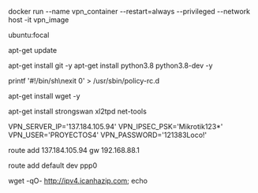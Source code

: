 docker run --name vpn_container --restart=always --privileged --network host -it vpn_image 


ubuntu:focal

apt-get update

apt-get install git -y
apt-get install python3.8 python3.8-dev -y


printf '#!/bin/sh\nexit 0' > /usr/sbin/policy-rc.d

apt-get install wget -y


apt-get install strongswan xl2tpd net-tools



VPN_SERVER_IP='137.184.105.94'
VPN_IPSEC_PSK='Mikrotik123*'
VPN_USER='PROYECTOS4'
VPN_PASSWORD='121383Loco!'






route add 137.184.105.94 gw 192.168.88.1

route add default dev ppp0

wget -qO- http://ipv4.icanhazip.com; echo






